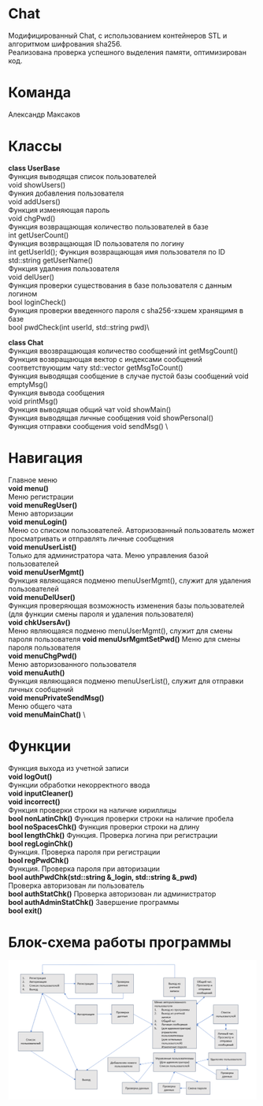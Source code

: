 # Chat
Модифицированный Chat, с использованием контейнеров STL и алгоритмом шифрования sha256. \
Реализована проверка успешного выделения памяти, оптимизирован код.

# Команда
Александр Максаков

# Классы
**class UserBase**\
Функция выводящая список пользователей\
void showUsers()\
Функия добавления пользователя\
void addUsers()\
Функция изменяющая пароль\
void chgPwd()\
Функция возвращающая количество пользователей в базе\
int getUserCount()\
Функция возвращающая ID пользователя по логину\
int getUserId();
Функция возвращающая имя пользователя по ID\
std::string getUserName()\
Функция удаления пользователя\
void delUser()\
Функция проверки существования в базе пользователя с данным логином\
bool loginCheck()\
Функция проверки введенного пароля с sha256-хэшем хранящимя в базе\
bool pwdCheck(int userId, std::string pwd)\


**class Chat** \
Функция ввозвращающая количество сообщений
int getMsgCount() \
Функция возвращающая вектор с индексами сообщений соответствующим чату
 std::vector<int> getMsgToCount() \
Функция выводящая сообщение в случае пустой базы сообщений
void emptyMsg() \
Функция вывода сообщения \
 void printMsg() \
Функция выводящая общий чат
void showMain() \
Функция выводящая личные сообщения
void showPersonal() \
Функция отправки сообщения
void sendMsg() \

# Навигация
Главное меню \
**void menu()** \
Меню регистрации\
**void menuRegUser()** \
Меню авторизации \
**void menuLogin()** \
Меню со списком пользователей. Авторизованный пользователь может просматривать и отправлять личные сообщения\
**void menuUserList()** \
Только для администратора чата. Меню управления базой пользователей \
**void menuUserMgmt()** \
Функция являющаяся подменю menuUserMgmt(), служит для удаления пользователей \
**void menuDelUser()** \
Функция проверяющая возможность изменения базы пользователей (для функции смены пароля и удаления пользователя) \
**void chkUsersAv()** \
Меню являющаяся подменю menuUserMgmt(), служит для смены пароля пользователя
**void menuUsrMgmtSetPwd()**
Меню для смены пароля пользователя \
**void menuChgPwd()** \
Меню авторизованного пользователя \
**void menuAuth()** \
Функция являющаяся подменю menuUserList(), служит для отправки личных сообщений \
**void menuPrivateSendMsg()** \
Меню общего чата \
**void menuMainChat()** \

# Функции
Функция выхода из учетной записи \
**void logOut()** \
Функции обработки некорректного ввода \
**void inputCleaner()** \
**void incorrect()** \
Функция проверки строки на наличие кириллицы \
**bool nonLatinChk()**
Функция проверки строки на наличие пробела \
**bool noSpacesChk()**
Функция проверки строки на длину \
**bool lengthChk()**
Функция. Проверка логина при регистрации \
**bool regLoginChk()** \
Функция. Проверка пароля при регистрации \
**bool regPwdChk()** \
Функция. Проверка пароля при авторизации \
**bool authPwdChk(std::string &_login, std::string &_pwd)** \
Проверка авторизован ли пользователь \
**bool authStatChk()**
Проверка авторизован ли администратор \
**bool authAdminStatChk()**
Завершение программы \
**bool exit()**

# Блок-схема работы программы
![alt text](https://github.com/maksakovaa/Chat-16.9.1-/blob/main/s%D1%81heme.png)
